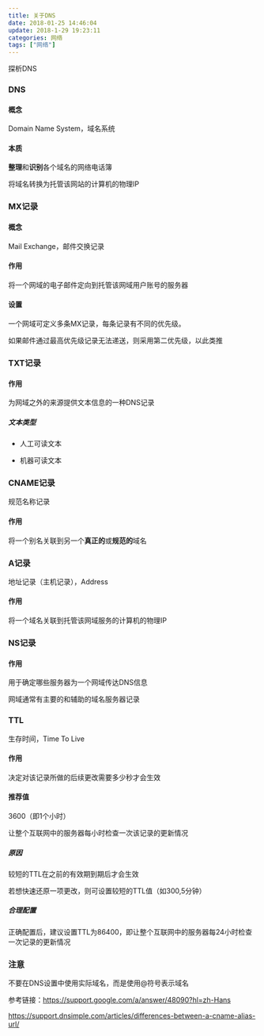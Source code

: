 ```yaml
---
title: 关于DNS
date: 2018-01-25 14:46:04
update: 2018-1-29 19:23:11
categories: 网络
tags: ["网络"]
---
```


探析DNS

<!--more-->

### DNS

#### 概念

Domain Name System，域名系统

#### 本质

**整理**和**识别**各个域名的网络电话簿

将域名转换为托管该网站的计算机的物理IP

### MX记录

#### 概念

Mail Exchange，邮件交换记录

#### 作用

将一个网域的电子邮件定向到托管该网域用户账号的服务器

#### 设置

一个网域可定义多条MX记录，每条记录有不同的优先级。

如果邮件通过最高优先级记录无法递送，则采用第二优先级，以此类推

### TXT记录

#### 作用

为网域之外的来源提供文本信息的一种DNS记录

##### 文本类型

- 人工可读文本

- 机器可读文本

### CNAME记录

规范名称记录

#### 作用

将一个别名关联到另一个**真正的**或**规范的**域名

### A记录

地址记录（主机记录），Address

#### 作用

将一个域名关联到托管该网域服务的计算机的物理IP

### NS记录

#### 作用

用于确定哪些服务器为一个网域传达DNS信息

网域通常有主要的和辅助的域名服务器记录

### TTL

生存时间，Time To Live

#### 作用

决定对该记录所做的后续更改需要多少秒才会生效

#### 推荐值

3600（即1个小时）

让整个互联网中的服务器每小时检查一次该记录的更新情况

##### 原因

较短的TTL在之前的有效期到期后才会生效

若想快速还原一项更改，则可设置较短的TTL值（如300,5分钟）

##### 合理配置

正确配置后，建议设置TTL为86400，即让整个互联网中的服务器每24小时检查一次记录的更新情况

### 注意

不要在DNS设置中使用实际域名，而是使用@符号表示域名

参考链接：<a href="https://support.google.com/a/answer/48090?hl=zh-Hans">https://support.google.com/a/answer/48090?hl=zh-Hans</a>

<a href="https://support.dnsimple.com/articles/differences-between-a-cname-alias-url/">https://support.dnsimple.com/articles/differences-between-a-cname-alias-url/</a>
